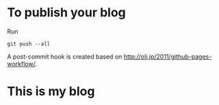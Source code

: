 
# To publish your blog
Run

    git push --all

A post-commit hook is created based on http://oli.jp/2011/github-pages-workflow/.


# This is my blog
